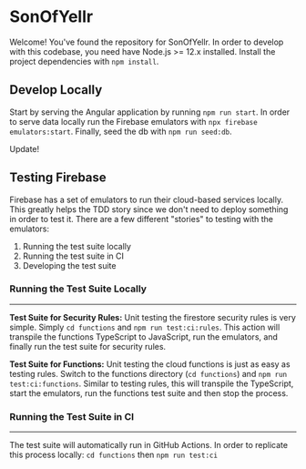 # SonOfYellr

Welcome! You've found the repository for SonOfYellr. In order to develop with this codebase, you need have Node.js >= 12.x installed. Install the project dependencies with `npm install`.

## Develop Locally

Start by serving the Angular application by running `npm run start`. In order to serve data locally run the Firebase emulators with `npx firebase emulators:start`. Finally, seed the db with `npm run seed:db`.

Update!


## Testing Firebase

Firebase has a set of emulators to run their cloud-based services locally. This greatly helps the TDD story since we don't need to deploy something in order to test it. There are a few different "stories" to testing with the emulators:
1. Running the test suite locally
2. Running the test suite in CI
3. Developing the test suite

### Running the Test Suite Locally
___

**Test Suite for Security Rules:** Unit testing the firestore security rules is very simple. Simply `cd functions` and `npm run test:ci:rules`. This action will transpile the functions TypeScript to JavaScript, run the emulators, and finally run the test suite for security rules.

**Test Suite for Functions:** Unit testing the cloud functions is just as easy as testing rules. Switch to the functions directory (`cd functions`) and `npm run test:ci:functions`. Similar to testing rules, this will transpile the TypeScript, start the emulators, run the functions test suite and then stop the process.

### Running the Test Suite in CI
___
The test suite will automatically run in GitHub Actions. In order to replicate this process locally: `cd functions` then `npm run test:ci`


